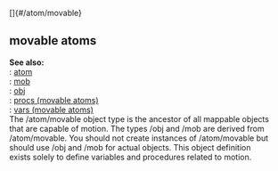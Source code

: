 []{#/atom/movable}    
## movable atoms    
**See also:**    
:   [atom](ref/atom)    
:   [mob](ref/mob)    
:   [obj](ref/obj)    
:   [procs (movable atoms)](ref/atom/movable/proc)    
:   [vars (movable atoms)](ref/atom/movable/var)    
The /atom/movable object type is the ancestor of all mappable objects    
that are capable of motion. The types /obj and /mob are derived from    
/atom/movable. You should not create instances of /atom/movable but    
should use /obj and /mob for actual objects. This object definition    
exists solely to define variables and procedures related to motion.  